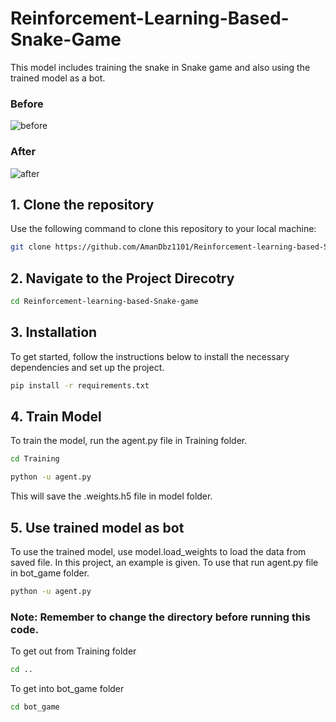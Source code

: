 # Reinforcement-Learning-Based-Snake-Game
This model includes training the snake in Snake game and also using the trained model as a bot.

### Before
![before](https://github.com/user-attachments/assets/b1b455f4-b68f-437b-a9f9-fc019a18fa9b)
### After
![after](https://github.com/user-attachments/assets/560174e4-6815-4d16-a0d8-797b03ad31a2)


## 1. Clone the repository
Use the following command to clone this repository to your local machine:

```bash
git clone https://github.com/AmanDbz1101/Reinforcement-learning-based-Snake-game.git
```
## 2. Navigate to the Project Direcotry

```bash
cd Reinforcement-learning-based-Snake-game
```
## 3. Installation

To get started, follow the instructions below to install the necessary dependencies and set up the project.
```bash
pip install -r requirements.txt
```
## 4. Train Model
To train the model, run the agent.py file in Training folder.
```bash
cd Training
```
```bash
python -u agent.py
```
This will save the .weights.h5 file in model folder.
## 5. Use trained model as bot 
To use the trained model, use model.load_weights to load the data from saved file. In this project, an example is given. To use that run agent.py file in bot_game folder.
```bash
python -u agent.py
```
### Note: Remember to change the directory before running this code.
To get out from Training folder
```bash
cd ..
```
To get into bot_game folder
```bash
cd bot_game
```


